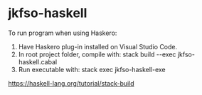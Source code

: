 # jkfso-haskell

To run program when using Haskero:
1. Have Haskero plug-in installed on Visual Studio Code.
2. In root project folder, compile with: stack build --exec jkfso-haskell.cabal
3. Run executable with: stack exec jkfso-haskell-exe <inputfile> <outputfile>

https://haskell-lang.org/tutorial/stack-build
